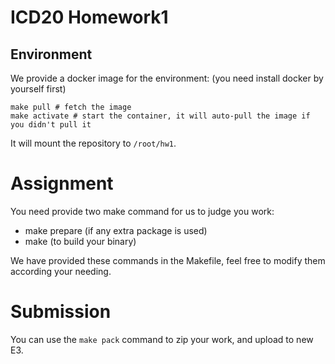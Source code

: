 # ICD20 Homework1

## Environment

We provide a docker image for the environment:
(you need install docker by yourself first)

```
make pull # fetch the image
make activate # start the container, it will auto-pull the image if you didn't pull it
```

It will mount the repository to `/root/hw1`.

# Assignment

You need provide two make command for us to judge you work:
- make prepare (if any extra package is used)
- make (to build your binary)

We have provided these commands in the Makefile, feel free to modify them according your needing.

# Submission

You can use the `make pack` command to zip your work, and upload to new E3.
